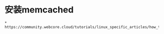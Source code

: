 # 安装memcached
    * https://community.webcore.cloud/tutorials/linux_specific_articles/how_to_install_memcached_on_centos_6/
    